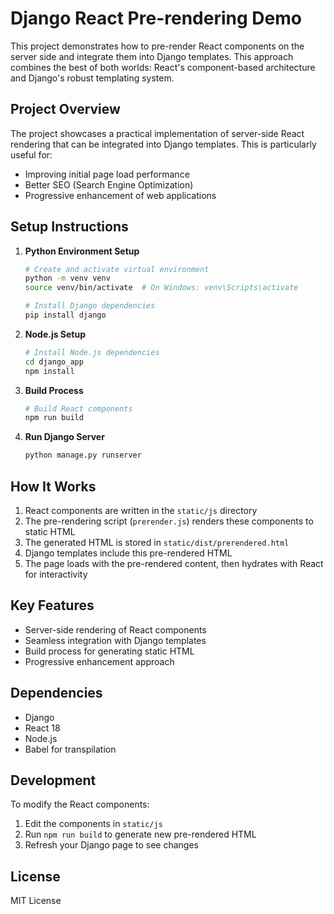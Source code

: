 # Django React Pre-rendering Demo

This project demonstrates how to pre-render React components on the server side and integrate them into Django templates. This approach combines the best of both worlds: React's component-based architecture and Django's robust templating system.

## Project Overview

The project showcases a practical implementation of server-side React rendering that can be integrated into Django templates. This is particularly useful for:

-   Improving initial page load performance
-   Better SEO (Search Engine Optimization)
-   Progressive enhancement of web applications

## Setup Instructions

1. **Python Environment Setup**

    ```bash
    # Create and activate virtual environment
    python -m venv venv
    source venv/bin/activate  # On Windows: venv\Scripts\activate

    # Install Django dependencies
    pip install django
    ```

2. **Node.js Setup**

    ```bash
    # Install Node.js dependencies
    cd django_app
    npm install
    ```

3. **Build Process**

    ```bash
    # Build React components
    npm run build
    ```

4. **Run Django Server**
    ```bash
    python manage.py runserver
    ```

## How It Works

1. React components are written in the `static/js` directory
2. The pre-rendering script (`prerender.js`) renders these components to static HTML
3. The generated HTML is stored in `static/dist/prerendered.html`
4. Django templates include this pre-rendered HTML
5. The page loads with the pre-rendered content, then hydrates with React for interactivity

## Key Features

-   Server-side rendering of React components
-   Seamless integration with Django templates
-   Build process for generating static HTML
-   Progressive enhancement approach

## Dependencies

-   Django
-   React 18
-   Node.js
-   Babel for transpilation

## Development

To modify the React components:

1. Edit the components in `static/js`
2. Run `npm run build` to generate new pre-rendered HTML
3. Refresh your Django page to see changes

## License

MIT License
